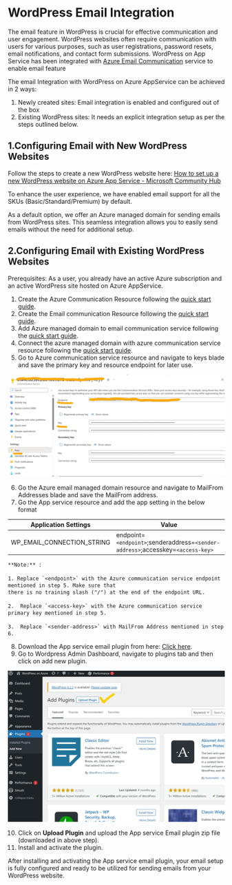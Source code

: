 # WordPress Email Integration
The email feature in WordPress is crucial for effective communication and user engagement. WordPress websites often require communication with users for various purposes, such as user registrations, password resets, email notifications, and contact form submissions. WordPress on App Service has been integrated with [Azure Email Communication](https://learn.microsoft.com/en-us/azure/communication-services/concepts/email/email-overview) service to enable email feature

The email Integration with WordPress on Azure AppService can be achieved in 2 ways:
1.	Newly created sites:  Email integration is enabled and configured out of the box
2.	Existing WordPress sites:  It needs an explicit integration setup as per the steps outlined below.  

## 1.Configuring Email with New WordPress Websites
Follow the steps to create a new WordPress website here: [How to set up a new WordPress website on Azure App Service - Microsoft Community Hub](https://techcommunity.microsoft.com/t5/apps-on-azure-blog/how-to-set-up-a-new-wordpress-website-on-azure-app-service/ba-p/3729150)

To enhance the user experience, we have enabled email support for all the SKUs (Basic/Standard/Premium) by default.

As a default option, we offer an Azure managed domain for sending emails from WordPress sites. This seamless integration allows you to easily send emails without the need for additional setup.

## 2.Configuring Email with Existing WordPress Websites

Prerequisites: As a user, you already have an active Azure subscription and an active WordPress site hosted on Azure AppService. 
1.	Create the Azure Communication Resource following the [quick start guide](https://learn.microsoft.com/en-us/azure/communication-services/quickstarts/create-communication-resource?tabs=windows&pivots=platform-azp). 
2.	Create the Email communication Resource following the [quick start guide](https://learn.microsoft.com/en-us/azure/communication-services/quickstarts/email/create-email-communication-resource). 
3.	Add Azure managed domain to email communication service following the [quick start guide](https://learn.microsoft.com/en-us/azure/communication-services/quickstarts/email/add-azure-managed-domains). 
4.	Connect the azure managed domain with azure communication service resource following the [quick start guide](https://learn.microsoft.com/en-us/azure/communication-services/quickstarts/email/connect-email-communication-resource?pivots=azure-portal). 
5.	Go to Azure communication service resource and navigate to keys blade and save the primary key and resource endpoint for later use. 


![acs endpoint and key](./media/acs_endpoint_and_access_key.png)

6.	Go the Azure email managed domain resource and navigate to MailFrom Addresses blade and save the MailFrom address. 
7.	Go the App service resource and add the app setting in the below format 

|Application Settings | Value |
|---------------------|-------|
|WP_EMAIL_CONNECTION_STRING | endpoint=`<endpoint>`;senderaddress=`<sender-address>`;accesskey=`<access-key>`                         |

```         
**Note:** :

1. Replace `<endpoint>` with the Azure communication service endpoint mentioned in step 5. Make sure that
there is no training slash ("/") at the end of the endpoint URL.

2.  Replace `<access-key>` with the Azure communication service primary key mentioned in step 5.

3.  Replace `<sender-address>` with MailFrom Address mentioned in step 6.
```

8.	Download the App service email plugin from here: [Click here](https://github.com/Azure/wordpress-linux-appservice/blob/main/Plugins/app_service_email/1.1.0/app_service_email.zip?raw=true).
9.	Go to Wordpress Admin Dashboard, navigate to plugins tab and then click on add new plugin.

![Add new plugin](./media/add_new_plugin.png)

10.	Click on **Upload Plugin** and upload the App service Email plugin zip file (downloaded in above step).
11.	Install and activate the plugin.

After installing and activating the App service email plugin, your email setup is fully configured and ready to be utilized for sending emails from your WordPress website.
